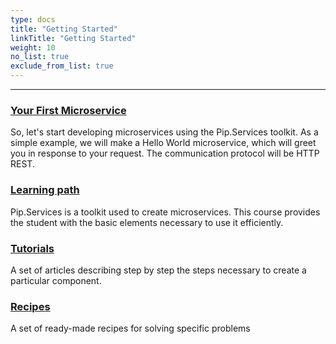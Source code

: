 ```yaml
---
type: docs
title: "Getting Started"
linkTitle: "Getting Started" 
weight: 10
no_list: true
exclude_from_list: true
---
```

---

### [Your First Microservice](your_first_microservice)
So, let's start developing microservices using the Pip.Services toolkit. As a simple example, we will make a Hello World microservice, which will greet you in response to your request. The communication protocol will be HTTP REST.

### [Learning path](learning_path)
Pip.Services is a toolkit used to create microservices. This course provides the student with the basic elements necessary to use it efficiently. 

### [Tutorials](tutorials)
A set of articles describing step by step the steps necessary to create a particular component.

### [Recipes](recipes)
A set of ready-made recipes for solving specific problems

